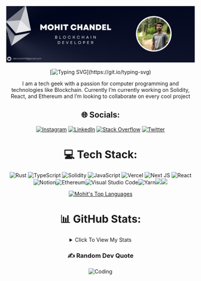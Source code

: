 <div align="center">
<img src='./gt.png' />

[![Typing SVG](https://readme-typing-svg.demolab.com?font=Fira+Code&pause=1000&center=true&vCenter=true&width=435&lines=Hi%2C+There!+%F0%9F%91%8B;I+am+Mohit+Chandel.;A+blockchain+developer+from+India.)](https://git.io/typing-svg)
  
<p> I am a tech geek with a passion for computer programming and technologies like Blockchain. Currently I’m currently working on Solidity, React, and Ethereum and I’m looking to collaborate on every cool project<p>


</div>

<div align="center">
  
## 🌐 Socials:  
[![Instagram](https://img.shields.io/badge/Instagram-%23E4405F.svg?logo=Instagram&logoColor=white)](https://instagram.com/mohitchandel.me) [![LinkedIn](https://img.shields.io/badge/LinkedIn-%230077B5.svg?logo=linkedin&logoColor=white)](https://linkedin.com/in/mohit-chandel-b0077816a) [![Stack Overflow](https://img.shields.io/badge/-Stackoverflow-FE7A16?logo=stack-overflow&logoColor=white)](https://stackoverflow.com/users/12174711) [![Twitter](https://img.shields.io/badge/Twitter-%231DA1F2.svg?logo=Twitter&logoColor=white)](https://twitter.com/mohitchandel55) 

# 💻 Tech Stack:
![Rust](https://img.shields.io/badge/rust-%23000000.svg?style=for-the-badge&logo=rust&logoColor=white) ![TypeScript](https://img.shields.io/badge/typescript-%23007ACC.svg?style=for-the-badge&logo=typescript&logoColor=white) ![Solidity](https://img.shields.io/badge/Solidity-%23363636.svg?style=for-the-badge&logo=solidity&logoColor=white) ![JavaScript](https://img.shields.io/badge/JavaScript-F7DF1E.svg?style=for-the-badge&logo=JavaScript&logoColor=black) ![Vercel](https://img.shields.io/badge/vercel-%23000000.svg?style=for-the-badge&logo=vercel&logoColor=white) ![Next JS](https://img.shields.io/badge/Next-black?style=for-the-badge&logo=next.js&logoColor=white) ![React](https://img.shields.io/badge/react-%2320232a.svg?style=for-the-badge&logo=react&logoColor=%2361DAFB) ![Notion](https://img.shields.io/badge/Notion-%23000000.svg?style=for-the-badge&logo=notion&logoColor=white)![Ethereum](https://img.shields.io/badge/Ethereum-3C3C3D?style=for-the-badge&logo=Ethereum&logoColor=white)![Visual Studio Code](https://img.shields.io/badge/Visual%20Studio%20Code-0078d7.svg?style=for-the-badge&logo=visual-studio-code&logoColor=white)![Yarn](https://img.shields.io/badge/yarn-%232C8EBB.svg?style=for-the-badge&logo=yarn&logoColor=white)![](https://img.shields.io/badge/OpenZeppelin-4E5EE4?logo=OpenZeppelin&logoColor=fff&style=for-the-badge)![](https://img.shields.io/badge/npm-CB3837.svg?style=for-the-badge&logo=npm&logoColor=white)
  
  
<a href="https://github.com/mohitchandel/github-readme-stats"><img alt="Mohit's Top Languages" src="https://github-readme-stats.vercel.app/api/top-langs/?username=mohitchandel&theme=tokyonight&hide_border=false&include_all_commits=true&count_private=true&layout=compact" height="192px"/></a>
  
  
# 📊 GitHub Stats:

<details>
    <summary>Click To View My Stats</summary>


<div>
<a href="https://github.com/mohitchandel/github-readme-stats">
 <img alt="Mohit's Github Stats" src="http://github-profile-summary-cards.vercel.app/api/cards/profile-details?username=mohitchandel&theme=tokyonight" height="192px"/>
</a>
    
<br>  
  
<a href="https://github.com/mohitchandel/github-readme-stats">
  <img alt="Mohit's Github Stats" src="http://github-profile-summary-cards.vercel.app/api/cards/stats?username=mohitchandel&theme=tokyonight" height="192px"/>
</a>
  
<br>    

<a href="https://github.com/mohitchandel/github-readme-stats">
  <img alt="Mohit's Github Stats" src="https://github-readme-streak-stats.herokuapp.com/?user=mohitchandel&theme=tokyonight&hide_border=false" height="192px"/>
 </a>
  
  <br>
                                                                              
<a href="https://github.com/mohitchandel/github-readme-stats">
  <img alt="Mohit's Github Stats" src="http://github-profile-summary-cards.vercel.app/api/cards/productive-time?username=mohitchandel&theme=tokyonight&utcOffset=8" height="192px"/>
</a>

<div>

</details>

### ✍️ Random Dev Quote

<div>


<img align="center" alt="Coding" width="400" height="300" src="https://quotes-github-readme.vercel.app/api?type=vetical&theme=radical" >

  
<div>

